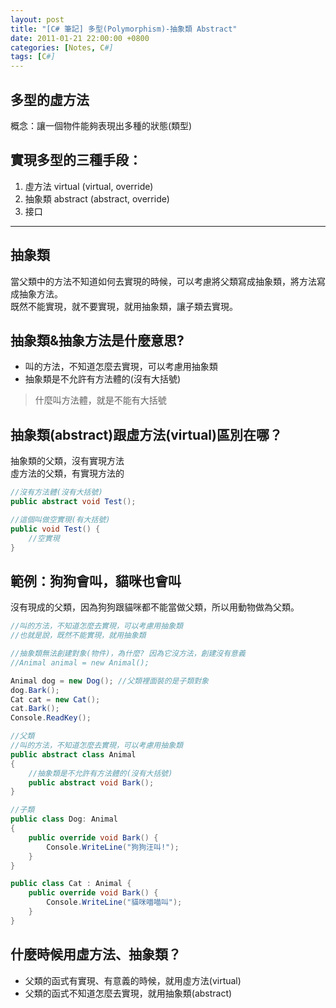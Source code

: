 ```yaml
---
layout: post
title: "[C# 筆記] 多型(Polymorphism)-抽象類 Abstract"
date: 2011-01-21 22:00:00 +0800
categories: [Notes, C#]
tags: [C#]
---
```


## 多型的虛方法
概念：讓一個物件能夠表現出多種的狀態(類型)    

## 實現多型的三種手段：  
1. 虛方法 virtual (virtual, override)
2. 抽象類 abstract (abstract, override)
3. 接口
  
---
  
## 抽象類
當父類中的方法不知道如何去實現的時候，可以考慮將父類寫成抽象類，將方法寫成抽象方法。  
既然不能實現，就不要實現，就用抽象類，讓子類去實現。

## 抽象類&抽象方法是什麼意思?
- 叫的方法，不知道怎麼去實現，可以考慮用抽象類  
- 抽象類是不允許有方法體的(沒有大括號)    
> 什麼叫方法體，就是不能有大括號  


## 抽象類(abstract)跟虛方法(virtual)區別在哪？
抽象類的父類，沒有實現方法  
虛方法的父類，有實現方法的   

```c#
//沒有方法體(沒有大括號)
public abstract void Test();

//這個叫做空實現(有大括號)
public void Test() {
    //空實現
}
```

## 範例：狗狗會叫，貓咪也會叫
沒有現成的父類，因為狗狗跟貓咪都不能當做父類，所以用動物做為父類。  

```c#
//叫的方法，不知道怎麼去實現，可以考慮用抽象類
//也就是說，既然不能實現，就用抽象類

//抽象類無法創建對象(物件)，為什麼? 因為它沒方法，創建沒有意義
//Animal animal = new Animal();   

Animal dog = new Dog(); //父類裡面裝的是子類對象
dog.Bark();
Cat cat = new Cat();
cat.Bark();
Console.ReadKey();

//父類
//叫的方法，不知道怎麼去實現，可以考慮用抽象類
public abstract class Animal
{
    //抽象類是不允許有方法體的(沒有大括號)
    public abstract void Bark();
}

//子類
public class Dog: Animal
{
    public override void Bark() {
        Console.WriteLine("狗狗汪叫!");
    }
}

public class Cat : Animal {
    public override void Bark() {
        Console.WriteLine("貓咪喵喵叫");
    }
}
```

## 什麼時候用虛方法、抽象類？
- 父類的函式有實現、有意義的時候，就用虛方法(virtual)     
- 父類的函式不知道怎麼去實現，就用抽象類(abstract)      
